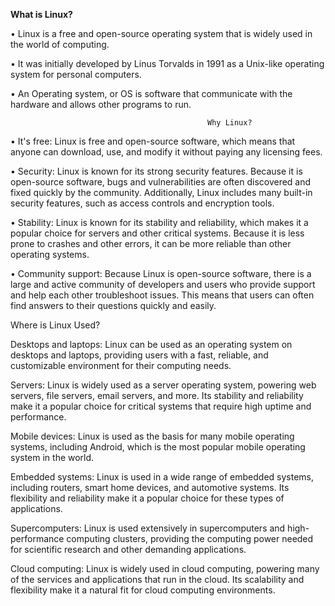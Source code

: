 **What is Linux?**

•	 Linux is a free and open-source operating system that is widely used in the world of computing.

•	 It was initially developed by Linus Torvalds in 1991 as a Unix-like operating system for personal                                                                      computers.


•	An Operating system, or OS is software that communicate with the hardware and allows other programs to run.





                                                Why Linux?
•	It's free: Linux is free and open-source software, which means that anyone can download, use, and modify it without paying any licensing fees.

•	Security: Linux is known for its strong security features. Because it is open-source software, bugs and vulnerabilities are often discovered and fixed quickly by the community. Additionally, Linux includes many built-in security features, such as access controls and encryption tools.

•	Stability: Linux is known for its stability and reliability, which makes it a popular choice for servers and other critical systems. Because it is less prone to crashes and other errors, it can be more reliable than other operating systems.

•	Community support: Because Linux is open-source software, there is a large and active community of developers and users who provide support and help each other troubleshoot issues. This means that users can often find answers to their questions quickly and easily.



Where is Linux Used?

Desktops and laptops: Linux can be used as an operating system on desktops and laptops, providing users with a fast, reliable, and customizable environment for their computing needs.

Servers: Linux is widely used as a server operating system, powering web servers, file servers, email servers, and more. Its stability and reliability make it a popular choice for critical systems that require high uptime and performance.

Mobile devices: Linux is used as the basis for many mobile operating systems, including Android, which is the most popular mobile operating system in the world.

Embedded systems: Linux is used in a wide range of embedded systems, including routers, smart home devices, and automotive systems. Its flexibility and reliability make it a popular choice for these types of applications.

Supercomputers: Linux is used extensively in supercomputers and high-performance computing clusters, providing the computing power needed for scientific research and other demanding applications.

Cloud computing: Linux is widely used in cloud computing, powering many of the services and applications that run in the cloud. Its scalability and flexibility make it a natural fit for cloud computing environments.
